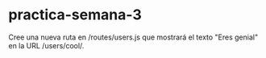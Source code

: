 # practica-semana-3

Cree una nueva ruta en /routes/users.js que mostrará el texto "Eres genial" en la URL /users/cool/.
